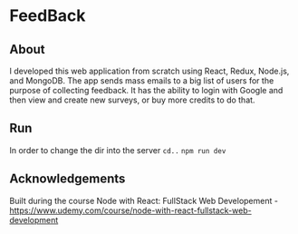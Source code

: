 # FeedBack

## About
I developed this web application from scratch using React, Redux, Node.js, and MongoDB. The app sends mass emails to a big list of users for the purpose of collecting feedback. 
It has the ability to login with Google and then view and create new surveys, or buy more credits to do that.

## Run


In order to change the dir into the server
`cd..`
`npm run dev`

## Acknowledgements
Built during the course Node with React: FullStack Web Developement - https://www.udemy.com/course/node-with-react-fullstack-web-development

